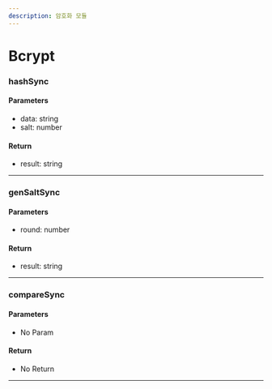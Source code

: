 ```yaml
---
description: 암호화 모듈
---
```


# Bcrypt

### hashSync

#### Parameters

* data: string
* salt: number

#### Return

* result: string

***

### genSaltSync

#### Parameters

* round: number

#### Return

* result: string

***

### compareSync

#### Parameters

* No Param

#### Return

* No Return

***
